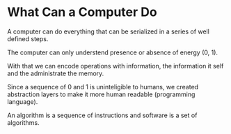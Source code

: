 # What Can a Computer Do

A computer can do everything that can be serialized in a series of well defined steps.

The computer can only understend presence or absence of energy (0, 1).

With that we can encode operations with information, the information it self and the administrate the memory.

Since a sequence of 0 and 1 is uninteligible to humans, we created abstraction layers to make it more human readable (programming language).

An algorithm is a sequence of instructions and software is a set of algorithms.

